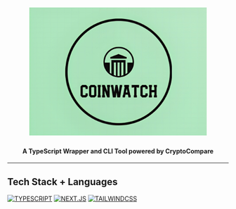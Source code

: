 <h1 align="center">
  <img src="webdemo/public/images/cryptocurrencypreview.jpeg" alt="logo" width="80%">
</h1>

<h4 align="center">A TypeScript Wrapper and CLI Tool powered by CryptoCompare</h4>

<hr>

## Tech Stack + Languages

[![TYPESCRIPT](https://img.shields.io/badge/TypeScript-007ACC?style=for-the-badge&logo=typescript&logoColor=white)](https://www.typescriptlang.org/)
[![NEXT.JS](https://img.shields.io/badge/NEXT-0769AD?style=for-the-badge&logo=next.js&logoColor=white)](https://nextjs.org/)
[![TAILWINDCSS](https://img.shields.io/badge/Tailwind_CSS-38B2AC?style=for-the-badge&logo=tailwind-css&logoColor=white)](https://tailwindcss.com/)

